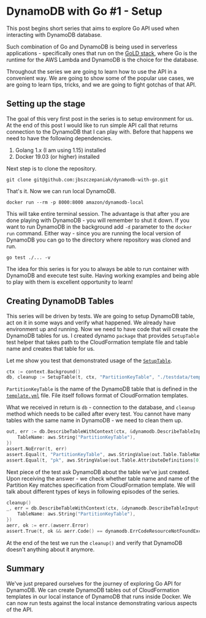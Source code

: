 # DynamoDB with Go #1 - Setup

This post begins short series that aims to explore Go API used when interacting with DynamoDB database.

Such combination of Go and DynamoDB is being used in serverless applications - specifically ones that 
run on the [GoLD stack](https://dev.to/prozz/introduction-to-the-gold-stack-5b66), where Go is the runtime
for the AWS Lambda and DynamoDB is the choice for the database.

Throughout the series we are going to learn how to use the API in a convenient way. We are going to show
some of the popular use cases, we are going to learn tips, tricks, and we are going to fight gotchas
of that API.

## Setting up the stage

The goal of this very first post in the series is to setup environment for us. At the end of
this post I would like to run simple API call that returns connection to the DynamoDB that I
can play with. Before that happens we need to have the following dependencies.

1. Golang 1.x (I am using 1.15) installed 
2. Docker 19.03 (or higher) installed

Next step is to clone the repository.
```
git clone git@github.com:jbszczepaniak/dynamodb-with-go.git
```

That's it. Now we can run local DynamoDB.

```
docker run --rm -p 8000:8000 amazon/dynamodb-local
```

This will take entire terminal session. The advantage is that after you are done playing
with DynamoDB - you will remember to shut it down. If you want to run DynamoDB in the background
add `-d` parameter to the `docker run` command. Either way - since you are running the local
version of DynamoDB you can go to the directory where repository was cloned and run.

```
go test ./... -v
```

The idea for this series is for you to always be able to run container with DynamoDB and execute
test suite. Having working examples and being able to play with them is excellent opportunity to learn!

## Creating DynamoDB Tables

This series will be driven by tests. We are going to setup DynamoDB table, act on it in some ways
and verify what happened. We already have environment up and running. Now we need to have code that will
create the DynamoDB tables for us. I created dynamo `package` that provides `SetupTable` test helper
that takes path to the CloudFormation template file and table name and creates that table for us.

Let me show you test that demonstrated usage of the [`SetupTable`](../pkg/dynamo/setup_test.go).

```go
ctx := context.Background()
db, cleanup := SetupTable(t, ctx, "PartitionKeyTable", "./testdata/template.yml")
``` 

`PartitionKeyTable` is the name of the DynamoDB table that is defined in the [`template.yml`](../pkg/dynamo/testdata/template.yml)
file. File itself follows format of CloudFormation templates.

What we received in return is `db` - connection to the database, and `cleanup` method which needs to be called
after every test. You cannot have many tables with the same name in DynamoDB - we need to clean them up.

```go
out, err := db.DescribeTableWithContext(ctx, &dynamodb.DescribeTableInput{
    TableName: aws.String("PartitionKeyTable"),
})
assert.NoError(t, err)
assert.Equal(t, "PartitionKeyTable", aws.StringValue(out.Table.TableName))
assert.Equal(t, "pk", aws.StringValue(out.Table.AttributeDefinitions[0].AttributeName))
```

Next piece of the test ask DynamoDB about the table we've just created. Upon receiving the answer - we check
whether table name and name of the Partition Key matches specification from CloudFormation template. We will
talk about different types of keys in following episodes of the series.

```go
cleanup()
_, err = db.DescribeTableWithContext(ctx, &dynamodb.DescribeTableInput{
    TableName: aws.String("PartitionKeyTable"),
})
aerr, ok := err.(awserr.Error)
assert.True(t, ok && aerr.Code() == dynamodb.ErrCodeResourceNotFoundException)
```

At the end of the test we run the `cleanup()` and verify that DynamoDB doesn't anything about it anymore.

## Summary

We've just prepared ourselves for the journey of exploring Go API for DynamoDB. We can create DynamoDB tables
out of CloudFormation templates in our local instance of DynamoDB that runs inside Docker. We can now run tests against
the local instance demonstrating various aspects of the API.
